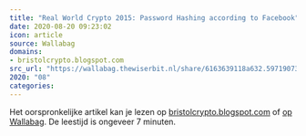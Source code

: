 ```yaml
---
title: "Real World Crypto 2015: Password Hashing according to Facebook"
date: 2020-08-20 09:23:02
icon: article
source: Wallabag
domains:
- bristolcrypto.blogspot.com
src_url: "https://wallabag.thewiserbit.nl/share/6163639118a632.59719073"
2020: "08"
categories:
---
```

Het oorspronkelijke artikel kan je lezen op [bristolcrypto.blogspot.com](http://bristolcrypto.blogspot.com/2015/01/password-hashing-according-to-facebook.html) of [op Wallabag](https://wallabag.thewiserbit.nl/share/6163639118a632.59719073). De leestijd is ongeveer 7 minuten.